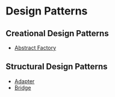 # Design Patterns

## Creational Design Patterns

- [Abstract Factory](abstract-factory/diagram.md)

## Structural Design Patterns

- [Adapter](adapter/diagram.md)
- [Bridge](bridge/diagram.md)
